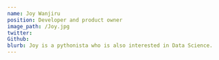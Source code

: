 ```yaml
---
name: Joy Wanjiru
position: Developer and product owner
image_path: /Joy.jpg
twitter: 
Github: 
blurb: Joy is a pythonista who is also interested in Data Science.
---
```

